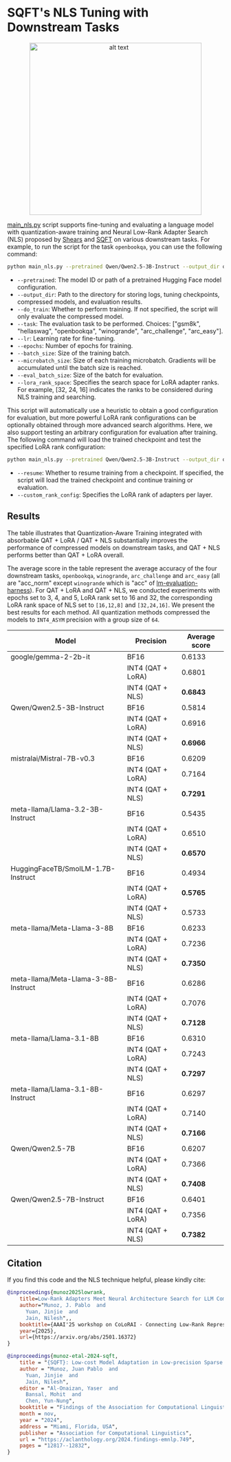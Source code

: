 # SQFT's NLS Tuning with Downstream Tasks 

<p align="center">
  <img src="/examples/llm_compression/torch/qat_with_lora/pics/lora_vs_nls.png" alt="alt text" width="400"/>
</p>

[main_nls.py](./main_nls.py) script supports fine-tuning and evaluating a language model with quantization-aware training and Neural Low-Rank Adapter Search (NLS) proposed by [Shears](https://arxiv.org/abs/2404.10934) and [SQFT](https://arxiv.org/abs/2410.03750) on various downstream tasks. For example, to run the script for the task `openbookqa`, you can use the following command:

```bash
python main_nls.py --pretrained Qwen/Qwen2.5-3B-Instruct --output_dir output --do_train --task openbookqa --lr 1e-4 --epochs 3 --batch_size 16 --eval_batch_size 64 --lora_rank_space 32 24 16
```

- `--pretrained`: The model ID or path of a pretrained Hugging Face model configuration.
- `--output_dir`: Path to the directory for storing logs, tuning checkpoints, compressed models, and evaluation results.
- `--do_train`: Whether to perform training. If not specified, the script will only evaluate the compressed model.
- `--task`: The evaluation task to be performed. Choices: ["gsm8k", "hellaswag", "openbookqa", "winogrande", "arc_challenge", "arc_easy"].
- `--lr`: Learning rate for fine-tuning. 
- `--epochs`: Number of epochs for training. 
- `--batch_size`: Size of the training batch. 
- `--microbatch_size`: Size of each training microbatch. Gradients will be accumulated until the batch size is reached.
- `--eval_batch_size`: Size of the batch for evaluation.
- `--lora_rank_space`: Specifies the search space for LoRA adapter ranks. For example, [32, 24, 16] indicates the ranks to be considered during NLS training and searching.

This script will automatically use a heuristic to obtain a good configuration for evaluation, but more powerful LoRA rank configurations can be optionally obtained through more advanced search algorithms. Here, we also support testing an arbitrary configuration for evaluation after training. The following command will load the trained checkpoint and test the specified LoRA rank configuration:

```bash
python main_nls.py --pretrained Qwen/Qwen2.5-3B-Instruct --output_dir output --resume --task openbookqa --lora_rank_space 32 24 16 --custom_rank_config 32 24 16 24 24 32 24 32 32 16 24 16 24 32 24 16 24 24 32 32 24 32 32 16 32 32 24 32
```

- `--resume`: Whether to resume training from a checkpoint. If specified, the script will load the trained checkpoint and continue training or evaluation.
- `--custom_rank_config`: Specifies the LoRA rank of adapters per layer.

## Results

The table illustrates that Quantization-Aware Training integrated with absorbable QAT + LoRA / QAT + NLS substantially improves the performance of compressed models on downstream tasks, and QAT + NLS performs better than QAT + LoRA overall.

The average score in the table represent the average accuracy of the four downstream tasks, `openbookqa`, `winogrande`, `arc_challenge` and `arc_easy` (all are "acc_norm" except `winogrande` which is "acc" of [lm-evaluation-harness](https://github.com/EleutherAI/lm-evaluation-harness)). For QAT + LoRA and QAT + NLS, we conducted experiments with epochs set to 3, 4, and 5, LoRA rank set to 16 and 32, the corresponding LoRA rank space of NLS set to `[16,12,8]` and `[32,24,16]`. We present the best results for each method. All quantization methods compressed the models to `INT4_ASYM` precision with a group size of `64`.


| Model                                | Precision          | Average score |
|--------------------------------------|--------------------|---------------|
| google/gemma-2-2b-it                 | BF16               | 0.6133        |
|                                      | INT4 (QAT + LoRA)  | 0.6801        |
|                                      | INT4 (QAT + NLS)   | **0.6843**    |
| Qwen/Qwen2.5-3B-Instruct             | BF16               | 0.5814        |
|                                      | INT4 (QAT + LoRA)  | 0.6916        |
|                                      | INT4 (QAT + NLS)   | **0.6966**    |
| mistralai/Mistral-7B-v0.3            | BF16               | 0.6209        |
|                                      | INT4 (QAT + LoRA)  | 0.7164        |
|                                      | INT4 (QAT + NLS)   | **0.7291**    |
| meta-llama/Llama-3.2-3B-Instruct     | BF16               | 0.5435        |
|                                      | INT4 (QAT + LoRA)  | 0.6510        |
|                                      | INT4 (QAT + NLS)   | **0.6570**    |
| HuggingFaceTB/SmolLM-1.7B-Instruct   | BF16               | 0.4934        |
|                                      | INT4 (QAT + LoRA)  | **0.5765**    |
|                                      | INT4 (QAT + NLS)   | 0.5733        |
| meta-llama/Meta-Llama-3-8B           | BF16               | 0.6233        |
|                                      | INT4 (QAT + LoRA)  | 0.7236        |
|                                      | INT4 (QAT + NLS)   | **0.7350**    |
| meta-llama/Meta-Llama-3-8B-Instruct  | BF16               | 0.6286        |
|                                      | INT4 (QAT + LoRA)  | 0.7076        |
|                                      | INT4 (QAT + NLS)   | **0.7128**    |
| meta-llama/Llama-3.1-8B              | BF16               | 0.6310        |
|                                      | INT4 (QAT + LoRA)  | 0.7243        |
|                                      | INT4 (QAT + NLS)   | **0.7297**    |
| meta-llama/Llama-3.1-8B-Instruct     | BF16               | 0.6297        |
|                                      | INT4 (QAT + LoRA)  | 0.7140        |
|                                      | INT4 (QAT + NLS)   | **0.7166**    |
| Qwen/Qwen2.5-7B                      | BF16               | 0.6207        |
|                                      | INT4 (QAT + LoRA)  | 0.7366        |
|                                      | INT4 (QAT + NLS)   | **0.7408**    |
| Qwen/Qwen2.5-7B-Instruct             | BF16               | 0.6401        |
|                                      | INT4 (QAT + LoRA)  | 0.7356        |
|                                      | INT4 (QAT + NLS)   | **0.7382**    |


## Citation
If you find this code and the NLS technique helpful, please kindly cite:
```bibtex
@inproceedings{munoz2025lowrank,
    title=Low-Rank Adapters Meet Neural Architecture Search for LLM Compression,
    author="Munoz, J. Pablo  and
      Yuan, Jinjie  and
      Jain, Nilesh",,
    booktitle={AAAI'25 workshop on CoLoRAI - Connecting Low-Rank Representations in AI},
    year={2025},
    url={https://arxiv.org/abs/2501.16372}
}
```
```bibtex
@inproceedings{munoz-etal-2024-sqft,
    title = "{SQFT}: Low-cost Model Adaptation in Low-precision Sparse Foundation Models",
    author = "Munoz, Juan Pablo  and
      Yuan, Jinjie  and
      Jain, Nilesh",
    editor = "Al-Onaizan, Yaser  and
      Bansal, Mohit  and
      Chen, Yun-Nung",
    booktitle = "Findings of the Association for Computational Linguistics: EMNLP 2024",
    month = nov,
    year = "2024",
    address = "Miami, Florida, USA",
    publisher = "Association for Computational Linguistics",
    url = "https://aclanthology.org/2024.findings-emnlp.749",
    pages = "12817--12832",
}
```
